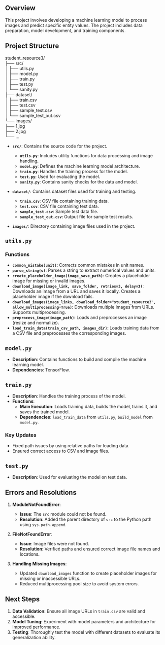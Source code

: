 

## Overview

This project involves developing a machine learning model to process images and predict specific entity values. The project includes data preparation, model development, and training components.

## Project Structure
student_resource3/  
├── src/  
│   ├── utils.py  
│   ├── model.py  
│   ├── train.py  
│   ├── test.py  
│   └── sanity.py  
├── dataset/  
│   ├── train.csv  
│   ├── test.csv  
│   ├── sample_test.csv  
│   └── sample_test_out.csv  
└── images/  
    ├── 1.jpg  
    ├── 2.jpg  
    └── ...  

- **`src/`**: Contains the source code for the project.
  - **`utils.py`**: Includes utility functions for data processing and image handling.
  - **`model.py`**: Defines the machine learning model architecture.
  - **`train.py`**: Handles the training process for the model.
  - **`test.py`**: Used for evaluating the model.
  - **`sanity.py`**: Contains sanity checks for the data and model.

- **`dataset/`**: Contains dataset files used for training and testing.
  - **`train.csv`**: CSV file containing training data.
  - **`test.csv`**: CSV file containing test data.
  - **`sample_test.csv`**: Sample test data file.
  - **`sample_test_out.csv`**: Output file for sample test results.

- **`images/`**: Directory containing image files used in the project.


## `utils.py`

### Functions

- **`common_mistake(unit)`**: Corrects common mistakes in unit names.
- **`parse_string(s)`**: Parses a string to extract numerical values and units.
- **`create_placeholder_image(image_save_path)`**: Creates a placeholder image for missing or invalid images.
- **`download_image(image_link, save_folder, retries=3, delay=3)`**: Downloads an image from a URL and saves it locally. Creates a placeholder image if the download fails.
- **`download_images(image_links, download_folder="student_resource3", allow_multiprocessing=True)`**: Downloads multiple images from URLs. Supports multiprocessing.
- **`preprocess_image(image_path)`**: Loads and preprocesses an image (resize and normalize).
- **`load_train_data(train_csv_path, images_dir)`**: Loads training data from a CSV file and preprocesses the corresponding images.

## `model.py`

- **Description**: Contains functions to build and compile the machine learning model.
- **Dependencies**: TensorFlow.

## `train.py`

- **Description**: Handles the training process of the model.
- **Functions**:
  - **Main Execution**: Loads training data, builds the model, trains it, and saves the trained model.
  - **Dependencies**: `load_train_data` from `utils.py`, `build_model` from `model.py`.

### Key Updates

- Fixed path issues by using relative paths for loading data.
- Ensured correct access to CSV and image files.

## `test.py`

- **Description**: Used for evaluating the model on test data.

## Errors and Resolutions

1. **ModuleNotFoundError**:
   - **Issue**: The `src` module could not be found.
   - **Resolution**: Added the parent directory of `src` to the Python path using `sys.path.append`.

2. **FileNotFoundError**:
   - **Issue**: Image files were not found.
   - **Resolution**: Verified paths and ensured correct image file names and locations.

3. **Handling Missing Images**:
   - Updated `download_images` function to create placeholder images for missing or inaccessible URLs.
   - Reduced multiprocessing pool size to avoid system errors.

## Next Steps

1. **Data Validation**: Ensure all image URLs in `train.csv` are valid and accessible.
2. **Model Tuning**: Experiment with model parameters and architecture for improved performance.
3. **Testing**: Thoroughly test the model with different datasets to evaluate its generalization ability.



